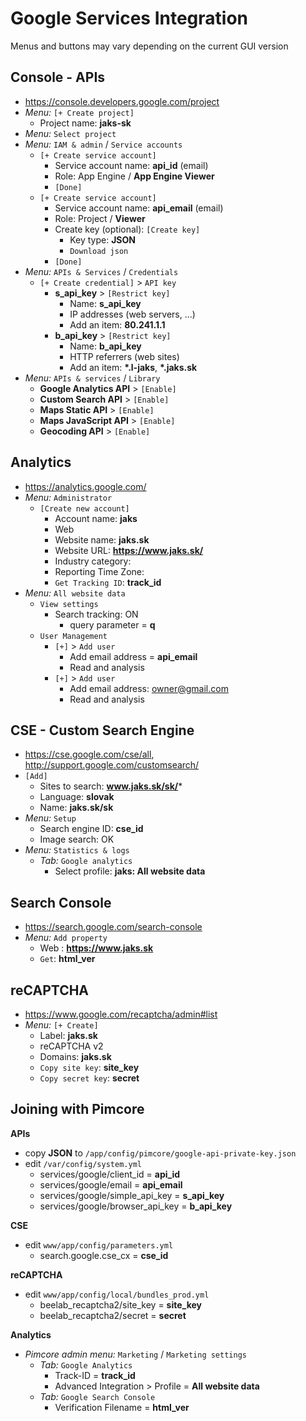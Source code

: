 # Google Services Integration
Menus and buttons may vary depending on the current GUI version

## Console - APIs
* <https://console.developers.google.com/project>
* *Menu:* `[+ Create project]`
  * Project name: **jaks-sk**
* *Menu:* `Select project`
* *Menu:* `IAM & admin` / `Service accounts`
  * `[+ Create service account]`
    * Service account name: **api_id** (email)
    * Role: App Engine / **App Engine Viewer**
    * `[Done]`
  * `[+ Create service account]`
    * Service account name: **api_email** (email)
    * Role: Project / **Viewer**
    * Create key (optional): `[Create key]`
      * Key type: **JSON**
      * `Download json`
    * `[Done]`
* *Menu:* `APIs & Services` / `Credentials`
  * `[+ Create credential]` > `API key`
    * **s_api_key** > `[Restrict key]`
      * Name: **s_api_key**
      * IP addresses (web servers, ...)
      * Add an item: **80.241.1.1**
    * **b_api_key** > `[Restrict key]`
      * Name: **b_api_key**
      * HTTP referrers (web sites)
      * Add an item: **\*.l-jaks**, **\*.jaks.sk**
* *Menu:* `APIs & services` / `Library`
    - **Google Analytics API** > `[Enable]`
    - **Custom Search API** > `[Enable]`
    - **Maps Static API** > `[Enable]`
    - **Maps JavaScript API** > `[Enable]`
    - **Geocoding API** > `[Enable]`

## Analytics
* <https://analytics.google.com/>
* *Menu:* `Administrator`
  * `[Create new account]`
    * Account name: **jaks**
    * Web
    * Website name: **jaks.sk**
    * Website URL: **https://www.jaks.sk/**
    * Industry category:
    * Reporting Time Zone:
    * `Get Tracking ID`: **track_id**
* *Menu:* `All website data`
  * `View settings`
    * Search tracking: ON
      * query parameter = **q**
  * `User Management`
    * `[+]` > `Add user`
      * Add email address = **api_email**
      * Read and analysis
    * `[+]` > `Add user`
      * Add email address: owner@gmail.com
      * Read and analysis

## CSE - Custom Search Engine
* <https://cse.google.com/cse/all>, <http://support.google.com/customsearch/>
* `[Add]`
  * Sites to search: **www.jaks.sk/sk/***
  * Language: **slovak**
  * Name: **jaks.sk/sk**
* *Menu:* `Setup`
  * Search engine ID: **cse_id**
  * Image search: OK
* *Menu:* `Statistics & logs`
  * *Tab:* `Google analytics`
    * Select profile: **jaks: All website data**

## Search Console
* <https://search.google.com/search-console>
* *Menu:* `Add property`
  * Web : **https://www.jaks.sk**
  * `Get`: **html_ver**

## reCAPTCHA
* <https://www.google.com/recaptcha/admin#list>
* *Menu:* `[+ Create]`
  * Label: **jaks.sk**
  * reCAPTCHA v2
  * Domains: **jaks.sk**
  * `Copy site key`: **site_key**
  * `Copy secret key`: **secret**

## Joining with Pimcore
**APIs**
* copy **JSON** to `/app/config/pimcore/google-api-private-key.json`
* edit `/var/config/system.yml`
  * services/google/client_id = **api_id**
  * services/google/email = **api_email**
  * services/google/simple_api_key = **s_api_key**
  * services/google/browser_api_key = **b_api_key**

**CSE**
* edit `www/app/config/parameters.yml`
  * search.google.cse_cx = **cse_id**

**reCAPTCHA**
* edit `www/app/config/local/bundles_prod.yml`
  * beelab_recaptcha2/site_key = **site_key**
  * beelab_recaptcha2/secret = **secret**

**Analytics**
* *Pimcore admin menu:* `Marketing` / `Marketing settings`
  * *Tab:* `Google Analytics`
    * Track-ID = **track_id**
    * Advanced Integration > Profile = **All website data**
  * *Tab:* `Google Search Console`
    * Verification Filename = **html_ver**
